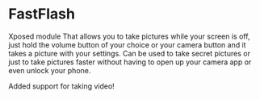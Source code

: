 FastFlash
=========

Xposed module That allows you to take pictures while your screen is off, just hold the volume button of your choice
or your camera button and it takes a picture with your settings. Can be used to take secret pictures or just to take 
pictures faster without having to open up your camera app or even unlock your phone.

Added support for taking video!
